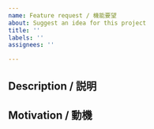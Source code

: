 ```yaml
---
name: Feature request / 機能要望
about: Suggest an idea for this project
title: ''
labels: ''
assignees: ''

---
```


## Description / 説明


## Motivation / 動機
